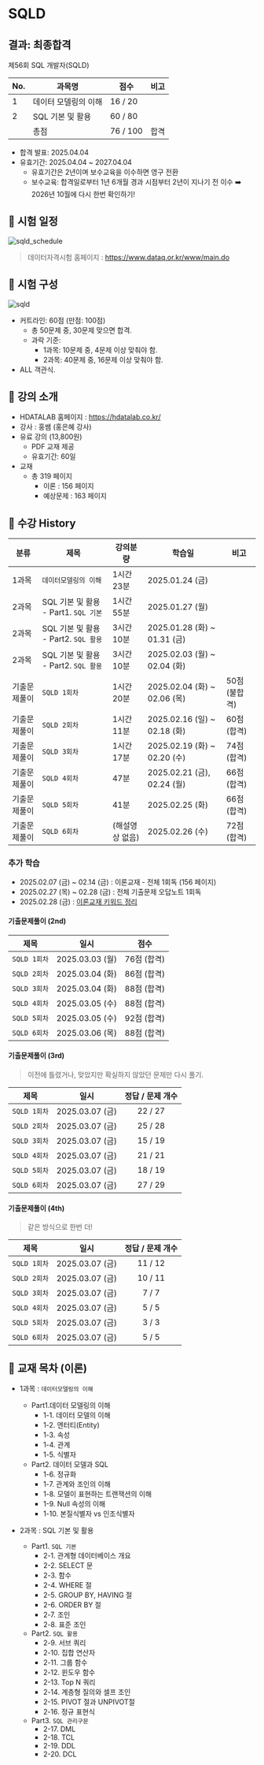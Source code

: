 # SQLD

## 결과: 최종합격

제56회 SQL 개발자(SQLD)

| No. | 과목명         | 점수       | 비고 |
|-----|-------------|----------|----|
| 1   | 데이터 모델링의 이해 | 16 / 20  |    |
| 2   | SQL 기본 및 활용 | 60 / 80  |    |
|     | 총점          | 76 / 100 | 합격 |

- 합격 발표: 2025.04.04 
- 유효기간: 2025.04.04 ~ 2027.04.04
  - 유효기간은 2년이며 보수교육을 이수하면 영구 전환
  - 보수교육: 합격일로부터 1년 6개월 경과 시점부터 2년이 지나기 전 이수 ➡️ 2026년 10월에 다시 한번 확인하기!

## 📅 시험 일정

![sqld_schedule](img/sqld_schedule.png)

> 데이터자격시험 홈페이지 : https://www.dataq.or.kr/www/main.do

## 📌 시험 구성

![sqld](img/sqld.png)

- 커트라인: 60점 (만점: 100점)
  - 총 50문제 중, 30문제 맞으면 합격.
  - 과락 기준:
    - 1과목: 10문제 중, 4문제 이상 맞춰야 함.
    - 2과목: 40문제 중, 16문제 이상 맞춰야 함.
- ALL 객관식.

## 📌 강의 소개

- HDATALAB 홈페이지 : https://hdatalab.co.kr/
- 강사 : 홍쌤 (홍은혜 강사)
- 유료 강의 (13,800원)
  - PDF 교재 제공
  - 유효기간: 60일
- 교재
  - 총 319 페이지
    - 이론 : 156 페이지
    - 예상문제 : 163 페이지

## 📅 수강 History

| 분류     | 제목                            | 강의분량      | 학습일                        | 비고        |
|--------|-------------------------------|-----------|----------------------------|-----------|
| 1과목    | `데이터모델링의 이해`                  | 1시간 23분   | 2025.01.24 (금)             |           |
| 2과목    | SQL 기본 및 활용 - Part1. `SQL 기본` | 1시간 55분   | 2025.01.27 (월)             |           |
| 2과목    | SQL 기본 및 활용 - Part2. `SQL 활용` | 3시간 10분   | 2025.01.28 (화) ~ 01.31 (금) |           |
| 2과목    | SQL 기본 및 활용 - Part2. `SQL 활용` | 3시간 10분   | 2025.02.03 (월) ~ 02.04 (화) |           |
| 기출문제풀이 | `SQLD 1회차`                    | 1시간 20분   | 2025.02.04 (화) ~ 02.06 (목) | 50점 (불합격) |
| 기출문제풀이 | `SQLD 2회차`                    | 1시간 11분   | 2025.02.16 (일) ~ 02.18 (화) | 60점 (합격)  |
| 기출문제풀이 | `SQLD 3회차`                    | 1시간 17분   | 2025.02.19 (화) ~ 02.20 (수) | 74점 (합격)  |
| 기출문제풀이 | `SQLD 4회차`                    | 47분       | 2025.02.21 (금), 02.24 (월)  | 66점 (합격)  |
| 기출문제풀이 | `SQLD 5회차`                    | 41분       | 2025.02.25 (화)             | 66점 (합격)  |
| 기출문제풀이 | `SQLD 6회차`                    | (해설영상 없음) | 2025.02.26 (수)             | 72점 (합격)  |

### 추가 학습

- 2025.02.07 (금) ~ 02.14 (금) : 이론교재 - 전체 1회독 (156 페이지)
- 2025.02.27 (목) ~ 02.28 (금) : 전체 기출문제 오답노트 1회독
- 2025.02.28 (금) : [이론교재 키워드 정리](keyword.md)
  
#### 기출문제풀이 (2nd)

| 제목         | 일시             | 점수       |
|------------|----------------|----------|
| `SQLD 1회차` | 2025.03.03 (월) | 76점 (합격) |
| `SQLD 2회차` | 2025.03.04 (화) | 86점 (합격) |
| `SQLD 3회차` | 2025.03.04 (화) | 88점 (합격) |
| `SQLD 4회차` | 2025.03.05 (수) | 88점 (합격) |
| `SQLD 5회차` | 2025.03.05 (수) | 92점 (합격) |
| `SQLD 6회차` | 2025.03.06 (목) | 88점 (합격) |

#### 기출문제풀이 (3rd)

> 이전에 틀렸거나, 맞았지만 확실하지 않았던 문제만 다시 풀기.

| 제목         | 일시             | 정답 / 문제 개수 |
|------------|----------------|:----------:|
| `SQLD 1회차` | 2025.03.07 (금) |  22 / 27   |
| `SQLD 2회차` | 2025.03.07 (금) |  25 / 28   |
| `SQLD 3회차` | 2025.03.07 (금) |  15 / 19   |
| `SQLD 4회차` | 2025.03.07 (금) |  21 / 21   |
| `SQLD 5회차` | 2025.03.07 (금) |  18 / 19   |
| `SQLD 6회차` | 2025.03.07 (금) |  27 / 29   |

#### 기출문제풀이 (4th)

> 같은 방식으로 한번 더!

| 제목         | 일시             | 정답 / 문제 개수 |
|------------|----------------|:----------:|
| `SQLD 1회차` | 2025.03.07 (금) |  11 / 12   |
| `SQLD 2회차` | 2025.03.07 (금) |  10 / 11   |
| `SQLD 3회차` | 2025.03.07 (금) |   7 / 7    |
| `SQLD 4회차` | 2025.03.07 (금) |   5 / 5    |
| `SQLD 5회차` | 2025.03.07 (금) |   3 / 3    |
| `SQLD 6회차` | 2025.03.07 (금) |   5 / 5    |

## 🔎 교재 목차 (이론)

- 1과목 : `데이터모델링의 이해`
    - Part1.데이터 모델링의 이해
      - 1-1. 데이터 모델의 이해
      - 1-2. 엔터티(Entity)
      - 1-3. 속성
      - 1-4. 관계
      - 1-5. 식별자
    - Part2. 데이터 모델과 SQL
      - 1-6. 정규화
      - 1-7. 관계와 조인의 이해
      - 1-8. 모델이 표현하는 트랜잭션의 이해
      - 1-9. Null 속성의 이해
      - 1-10. 본질식별자 vs 인조식별자
      
- 2과목 : SQL 기본 및 활용
  - Part1. `SQL 기본`
    - 2-1. 관계형 데이터베이스 개요
    - 2-2. SELECT 문
    - 2-3. 함수
    - 2-4. WHERE 절
    - 2-5. GROUP BY, HAVING 절
    - 2-6. ORDER BY 절
    - 2-7. 조인
    - 2-8. 표준 조인
  - Part2. `SQL 활용`
    - 2-9. 서브 쿼리
    - 2-10. 집합 연산자
    - 2-11. 그룹 함수
    - 2-12. 윈도우 함수
    - 2-13. Top N 쿼리
    - 2-14. 계층형 질의와 셀프 조인
    - 2-15. PIVOT 절과 UNPIVOT절
    - 2-16. 정규 표현식
  - Part3. `SQL 관리구문`
    - 2-17. DML
    - 2-18. TCL
    - 2-19. DDL
    - 2-20. DCL

